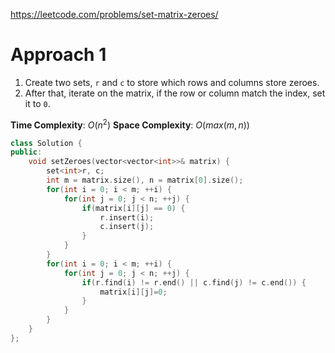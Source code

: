 https://leetcode.com/problems/set-matrix-zeroes/

# Approach 1

1. Create two sets, `r` and `c` to store which rows and columns store zeroes.
2. After that, iterate on the matrix, if the row or column match the index, set it to `0`.

**Time Complexity**: $O(n^2)$
**Space Complexity**: $O(max(m,n))$

```cpp
class Solution {
public:
    void setZeroes(vector<vector<int>>& matrix) {
        set<int>r, c;
        int m = matrix.size(), n = matrix[0].size();
        for(int i = 0; i < m; ++i) {
            for(int j = 0; j < n; ++j) {
                if(matrix[i][j] == 0) {
                    r.insert(i);
                    c.insert(j);
                }
            }
        }
        for(int i = 0; i < m; ++i) {
            for(int j = 0; j < n; ++j) {
                if(r.find(i) != r.end() || c.find(j) != c.end()) {
                    matrix[i][j]=0;
                }
            }
        }
    }
};
```